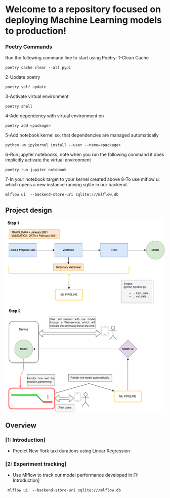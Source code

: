 # Welcome to a repository focused on deploying Machine Learning models to production!

### Poetry Commands
Run the following command line to start using Poetry:
1-Clean Cache
```commandline
poetry cache clear --all pypi
```
2-Update poetry
```commandline
poetry self update
```
3-Activate virtual environment
```commandline
poetry shell
```
4-Add dependency with virtual environment on
```commandline
poetry add <package>
```
5-Add notebook kernel so, that dependencies are managed automatically
```commandline
python -m ipykernel install --user --name=<package>
```
6-Run jupyter notebooks, note when you run the following command it does implicitly activate the virtual environment
```commandline
poetry run jupyter notebook
```
7-In your notebook target to your kernel created above
8-To use mlflow ui which opens a new instance running sqlite in our backend.
```commandline
mlflow ui  --backend-store-uri sqlite:///mlflow.db
```

## Project design
![Machine Learning pipeline project design](images/ml_pipeline.png)

## Overview
### [1: Introduction]
- Predict New York taxi durations using Linear Regression

### [2: Experiment tracking]
- Use Mlflow to track our model performance developed in [1: Introduction]
```commandline
 mlflow ui  --backend-store-uri sqlite:///mlflow.db
```